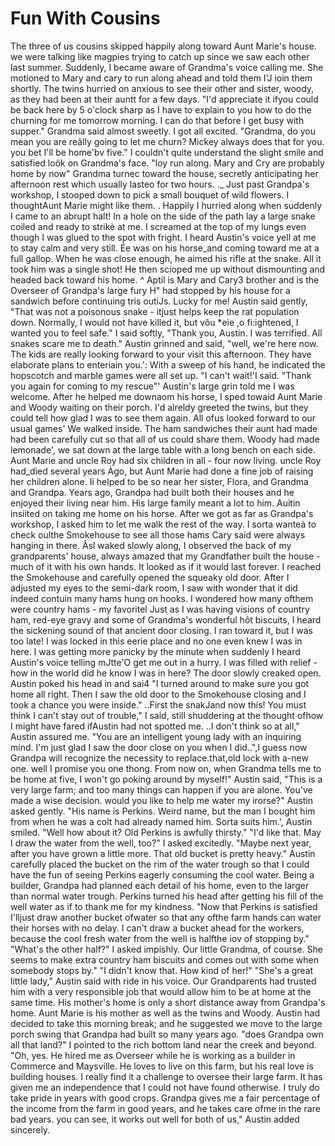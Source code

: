 Fun With Cousins
================

The three of us cousins skipped happily along toward Aunt Marie's house. we were talking like
magpies trying to catch up since we saw each other last summer. Suddenly, I became aware of
Grandma's voice calling me. She motioned to Mary and cary to run along ahead and told them I'J ioin
them shortly.  The twins hurried on anxious to see their other and sister, woody, as they had been
at their auntt for a few days.  "I'd appreciate it ifyou could be back here by 5 o'clock sharp as I
have to explain to you how to do the churning for me tomorrow morning. I can do that before I get
busy with supper." Grandma said almost sweetly.  I got all excited. "Grandma, do you mean you are
reâlly going to let me churn? Mickey always does that for you. you bet I'll be home'bv five." I
couldn't quite understand the slight smile and satisfied loôk on Grandma's face.  "loy run along.
Mary and Cry are probably home by now" Grandma turnec toward the house, secretly anticipating her
afternoon rest which usually lasteo for two hours.  ._ Just past Grandpa's workshop, I stooped down
to pick a small bouquet of wild flowers. I thoughtAunt Marie might like them.  . Happily I hurried
along when suddenly I came to an abrupt halt! In a hole on the side of the path lay a large snake
coiled and ready to strikè at me. I screamed at the top of my lungs even though I was glued to the
spot with fright.  I heard Austin's voice yell at me to stay calm and very still. Ée was on his
horse_and coming toward me at a full gallop. When he was close enough, he aimed his rifle at the
snake. All it took him was a single shot! He then scioped me up without dismounting and headed back
toward his home.  ^ Aptil is Mary and Cary3 brother and is the Overseer of Grandpa's large fury H"
had stopped by his house for a sandwich before continuing tris outiJs. Lucky for me!  Austin said
gently, "That was not a poisonous snake - itjust helps keep the rat population down. Normally, I
would not have killed it, but vôu *eie ,o fi:ightened, I wanted you to feel safe." I said softly,
"Thank you, Austin. I was terrified. All snakes scare me to death." Austin grinned and said, "well,
we're here now. The kids are really looking forward to your visit this afternoon. They have
elaborate plans to enteriain you.': With a sweep of his hand, he indicated the hopscotch and marble
games were all set up.  "I can't wait!'I said. "Thank you again for coming to my rescue"' Austin's
large grin told me I was welcome. After he helped me downaom his horse, I sped towaid Aunt Marie and
Woody waiting on their porch. I'd alreldy greeted the twins, but they could tell how glad I was to
see them again. All ofus looked forward to our usual games' We walked inside. The ham sandwiches
their aunt had made had been carefully cut so that all of us could share them. Woody had made
lemonade', we sat down at the large table with a long bench on each side. Aunt Marie and uncle Roy
had six children in all - four now living. uncle Roy had_died several years Àgo, but Aunt Marie had
done a fine job of raising her children alone. Ii helped to be so near her sister, Flora, and
Grandma and Grandpa. Years ago, Grandpa had built both their houses and he enjoyed their living near
him. His large family meant a lot to him.  Auitin insiited on taking me home on his horse. After we
got as far as Grandpa's workshop, I asked him to let me walk the rest of the way. I sorta wanteà to
check oulthe Smokehouse to see all those hams Cary said were always hanging in there.  Âsl waked
slowly along, I observed the back of my grandparents' house, always amazed that my Grandfather built
the house - much of it with his own hands. It looked as if it would last forever.  I reached the
Smokehouse and carefully opened the squeaky old door. After I adjusted my eyes to the semi-dark
room, I saw with wonder that it did indeed contuin many hams hung on hooks. I wondered how many
ofthem were country hams - my favoritel Just as I was having visions of country ham, red-eye gravy
and some of Grandma's wonderful hôt biscuits, I heard the sickening sound of that ancient door
closing. I ran toward it, but I was too late! I was locked in this eerie place and no one even knew
I was in here.  I was getting more panicky by the minute when suddenly I heard Austin's voice
telling mJtte'O get me out in a hurry. I was filled with relief - how in the world did he know I was
in here?  The door slowly creaked open. Austin poked his head in and sai4 "I turned around to make
sure you got home all right. Then I saw the old door to the Smokehouse closing and I took a chance
you were inside." ..First the snakJand now this! You must think I can't stay out of trouble," I
said, still shuddering at the thought ofhow I might have fared ifAustin had not spotted me.  ..I
don't think so at all," Austin assured me. "You are an intelligent young lady with an inquiring
mind. I'm just glad I saw the door close on you when I did..",I guess now Grandpa will recognize the
necessity to replace.that,old lock with a-new one. well I promise you one thong. From now on, when
Grandma tells me to be home at five, I won't go poking around by myself!" Austin said, "This is a
very large farm; and too many things can happen if you are alone. You've made a wise decision. would
you like to help me water my irorse?" Austin asked gently. "His name is Perkins. Weird name, but the
man I bought him from when he was a colt had already named him. Sorta suits him.', Austin smiled.
"Well how about it? Old Perkins is awfully thirsty." "I'd like that. May I draw the water from the
well, too?" I asked excitedly.  "Maybe next year, after you have grown a little more. That old
bucket is pretty heavy." Austin carefully placed the bucket on the rim of the water trough so that I
could have the fun of seeing Perkins eagerly consuming the cool water. Being a builder, Grandpa had
planned each detail of his home, even to the larger than normal water trough.  Perkins turned his
head after getting his fill of the well water as if to thank me for my kindness.  "Now that Perkins
is satisfied I'lljust draw another bucket ofwater so that any ofthe farm hands can water their
horses with no delay. I can't draw a bucket ahead for the workers, because the cool fresh water from
the well is halfthe iov of stopping by." "What's the other half?" I asked impishly.  Our little
Grandma, of course. She seems to make extra country ham biscuits and comes out with some when
somebody stops by." "I didn't know that. How kind of her!" "She's a great little lady," Austin said
with ride in his voice. Our Grandparents had trusted him with a very responsible job that would
allow him to be at home at the same time. His mother's home is only a short distance away from
Grandpa's home. Aunt Marie is his mother as well as the twins and Woody.  Austin had decided to take
this morning break; and he suggested we move to the large porch swing that Grandpa had built so many
years ago.  "does Grandpa own all that land?" I pointed to the rich bottom land near the creek and
beyond.  "Oh, yes. He hired me as Overseer while he is working as a builder in Commerce and
Maysville. He loves to live on this farm, but his real love is building houses. I really find it a
challenge to oversee their large farm. It has given me an independence that I could not have found
otherwise. I truly do take pride in years with good crops. Grandpa gives me a fair percentage of the
income from the farm in good years, and he takes care ofme in the rare bad years. you can see, it
works out well for both of us," Austin added sincerely.
